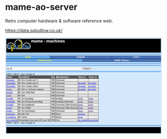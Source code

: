 # mame-ao-server
Retro computer hardware &amp; software reference web.

https://data.spludlow.co.uk/

![MAME-AO UI](https://raw.githubusercontent.com/sam-ludlow/mame-ao-server/main/images/spludlow-data-web.png)
